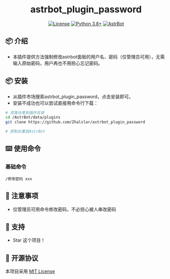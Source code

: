 
<div align="center">

# astrbot_plugin_password

[![License](https://img.shields.io/badge/License-MIT-green.svg)](https://opensource.org/licenses/MIT)
[![Python 3.8+](https://img.shields.io/badge/Python-3.8%2B-blue.svg)](https://www.python.org/)
[![AstrBot](https://img.shields.io/badge/AstrBot-3.4%2B-orange.svg)](https://github.com/Soulter/AstrBot)

</div>

## 📦 介绍

- 本插件提供方法强制修改astrbot面板的用户名、密码（仅管理员可用），无需输入原始密码，用户再也不用担心忘记密码。

## 📦 安装

- 从插件市场搜索astrbot_plugin_password，点击安装即可。
- 安装不成功也可以尝试直接用命令行下载：

```bash
# 克隆仓库到插件目录
cd /AstrBot/data/plugins
git clone https://github.com/Zhalslar/astrbot_plugin_password

# 控制台重启AstrBot
```

## ⌨️ 使用命令

### 基础命令

```plaintext
/修改密码 xxx
```

## 📌 注意事项

- 仅管理员可用命令修改密码，不必担心被人串改密码

## 🌟 支持

- Star 这个项目！

## 📜 开源协议

本项目采用 [MIT License](LICENSE)
